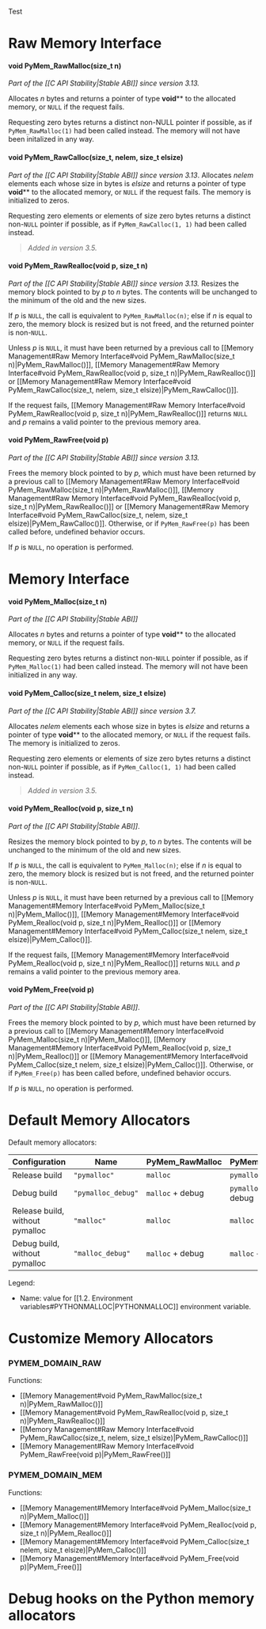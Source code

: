 Test
# Raw Memory Interface
#### void PyMem_RawMalloc(size_t n)
*Part of the [[C API Stability|Stable ABI]] since version 3.13.*

Allocates *n* bytes and returns a pointer of type **void**** to the allocated memory, or `NULL` if the request fails.

Requesting zero bytes returns a distinct non-NULL pointer if possible, as if `PyMem_RawMalloc(1)` had been called instead. The memory will not have been initalized in any way.
#### void PyMem_RawCalloc(size_t, nelem, size_t elsize)
*Part of the [[C API Stability|Stable ABI]] since version 3.13*.
Allocates *nelem* elements each whose size in bytes is *elsize* and returns a pointer of type **void**** to the allocated memory, or `NULL` if the request fails. The memory is initialized to zeros.

Requesting zero elements or elements of size zero bytes returns a distinct non-`NULL` pointer if possible, as if `PyMem_RawCalloc(1, 1)` had been called instead.
> *Added in version 3.5.*
#### void PyMem_RawRealloc(void p, size_t n)
*Part of the [[C API Stability|Stable ABI]] since version 3.13.*
Resizes the memory block pointed to by *p* to *n* bytes. The contents will be unchanged to the minimum of the old and the new sizes.

If *p* is `NULL`, the call is equivalent to `PyMem_RawMalloc(n)`; else if *n* is equal to zero, the memory block is resized but is not freed, and the returned pointer is non-`NULL`.

Unless *p* is `NULL`, it must have been returned by a previous call to [[Memory Management#Raw Memory Interface#void PyMem_RawMalloc(size_t n)|PyMem_RawMalloc()]], [[Memory Management#Raw Memory Interface#void PyMem_RawRealloc(void p, size_t n)|PyMem_RawRealloc()]] or [[Memory Management#Raw Memory Interface#void PyMem_RawCalloc(size_t, nelem, size_t elsize)|PyMem_RawCalloc()]].

If the request fails, [[Memory Management#Raw Memory Interface#void PyMem_RawRealloc(void p, size_t n)|PyMem_RawRealloc()]] returns `NULL` and *p* remains a valid pointer to the previous memory area.
#### void PyMem_RawFree(void p)
*Part of the [[C API Stability|Stable ABI]] since version 3.13.*

Frees the memory block pointed to by *p*, which must have been returned by a previous call to [[Memory Management#Raw Memory Interface#void PyMem_RawMalloc(size_t n)|PyMem_RawMalloc()]], [[Memory Management#Raw Memory Interface#void PyMem_RawRealloc(void p, size_t n)|PyMem_RawRealloc()]] or [[Memory Management#Raw Memory Interface#void PyMem_RawCalloc(size_t, nelem, size_t elsize)|PyMem_RawCalloc()]]. Otherwise, or if `PyMem_RawFree(p)` has been called before, undefined behavior occurs.

If *p* is `NULL`, no operation is performed.

# Memory Interface
#### void PyMem_Malloc(size_t n)
*Part of the [[C API Stability|Stable ABI]]*

Allocates *n* bytes and returns a pointer of type **void**** to the allocated memory, or `NULL` if the request fails.

Requesting zero bytes returns a distinct non-`NULL` pointer if possible, as if `PyMem_Malloc(1)` had been called instead. The memory will not have been initialized in any way.

#### void PyMem_Calloc(size_t nelem, size_t elsize)
*Part of the [[C API Stability|Stable ABI]] since version 3.7.*

Allocates *nelem* elements each whose size in bytes is *elsize* and returns a pointer of type **void**** to the allocated memory, or `NULL` if the request fails. The memory is initialized to zeros.

Requesting zero elements or elements of size zero bytes returns a distinct non-`NULL` pointer if possible, as if `PyMem_Calloc(1, 1)` had been called instead.
> *Added in version 3.5.* 
#### void PyMem_Realloc(void p, size_t n)
*Part of the [[C API Stability|Stable ABI]]*.

Resizes the memory block pointed to by *p*, to *n* bytes. The contents will be unchanged to the minimum of the old and new sizes.

If *p* is `NULL`, the call is equivalent to `PyMem_Malloc(n)`; else if *n* is equal to zero, the memory block is resized but is not freed, and the returned pointer is non-`NULL`.

Unless *p* is `NULL`, it must have been returned by a previous call to [[Memory Management#Memory Interface#void PyMem_Malloc(size_t n)|PyMem_Malloc()]], [[Memory Management#Memory Interface#void PyMem_Realloc(void p, size_t n)|PyMem_Realloc()]] or [[Memory Management#Memory Interface#void PyMem_Calloc(size_t nelem, size_t elsize)|PyMem_Calloc()]].

If the request fails, [[Memory Management#Memory Interface#void PyMem_Realloc(void p, size_t n)|PyMem_Realloc()]] returns `NULL` and *p* remains a valid pointer to the previous memory area.
#### void PyMem_Free(void p)
*Part of the [[C API Stability|Stable ABI]]*.

Frees the memory block pointed to by *p*, which must have been returned by a previous call to [[Memory Management#Memory Interface#void PyMem_Malloc(size_t n)|PyMem_Malloc()]], [[Memory Management#Memory Interface#void PyMem_Realloc(void p, size_t n)|PyMem_Realloc()]] or [[Memory Management#Memory Interface#void PyMem_Calloc(size_t nelem, size_t elsize)|PyMem_Calloc()]]. Otherwise, or if `PyMem_Free(p)` has been called before, undefined behavior occurs.

If *p* is `NULL`, no operation is performed.
# Default Memory Allocators
Default memory allocators:

| Configuration                   | Name               | PyMem_RawMalloc  | PyMem_Malloc       | PyObject_Malloc    |
| ------------------------------- | ------------------ | ---------------- | ------------------ | ------------------ |
| Release build                   | `"pymalloc"`       | `malloc`         | `pymalloc`         | `pymalloc`         |
| Debug build                     | `"pymalloc_debug"` | `malloc` + debug | `pymalloc` + debug | `pymalloc` + debug |
| Release build, without pymalloc | `"malloc"`         | `malloc`         | `malloc`           | `malloc`           |
| Debug build, without pymalloc   | `"malloc_debug"`   | `malloc` + debug | `malloc` + debug   | `malloc` + debug   |
Legend:
- Name: value for [[1.2. Environment variables#PYTHONMALLOC|PYTHONMALLOC]] environment variable.

# Customize Memory Allocators
### PYMEM_DOMAIN_RAW
Functions:
- [[Memory Management#void PyMem_RawMalloc(size_t n)|PyMem_RawMalloc()]]
- [[Memory Management#void PyMem_RawRealloc(void p, size_t n)|PyMem_RawRealloc()]]
- [[Memory Management#Raw Memory Interface#void PyMem_RawCalloc(size_t, nelem, size_t elsize)|PyMem_RawCalloc()]]
- [[Memory Management#Raw Memory Interface#void PyMem_RawFree(void p)|PyMem_RawFree()]] 
### PYMEM_DOMAIN_MEM
Functions:
- [[Memory Management#Memory Interface#void PyMem_Malloc(size_t n)|PyMem_Malloc()]]
- [[Memory Management#Memory Interface#void PyMem_Realloc(void p, size_t n)|PyMem_Realloc()]]
- [[Memory Management#Memory Interface#void PyMem_Calloc(size_t nelem, size_t elsize)|PyMem_Calloc()]]
- [[Memory Management#Memory Interface#void PyMem_Free(void p)|PyMem_Free()]] 
# Debug hooks on the Python memory allocators
